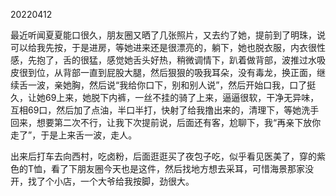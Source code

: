 20220412

最近听闻夏夏能口很久，朋友圈又晒了几张照片，又去约了她，提前到了明珠，说可以给我先按，于是进房，等她进来还是很漂亮的，躺下，她也脱衣服，内衣很性感，先抱了，舌的很猛，感觉她舌头好热，稍微调情下，趴着做背部，波推过水吸皮很到位，从背部一直到屁股大腿，然后狠狠的吸我耳朵，没有毒龙，换正面，继续舌一波，亲她胸，然后说“我给你口下，别和别人说”，然后开始口我，口了挺久，让她69上来，她脱下内裤，一丝不挂的骑了上来，逼逼很软，干净无异味，互相69口，然后加了点油，半口半打，快射了给我撸出来的，清理下，等她洗手回来，想要第二次不行，让我下次提前说，后面还有客，尬聊下，我“再亲下放你走了”，于是上来舌一波，走人。

出来后打车去向西村，吃卤粉，后面逛逛买了夜包子吃，似乎看见医美了，穿的紫色的T恤，看了下朋友圈今天也是这件，然后找地方想去采耳，可惜海景那家没开，找了个小店，一个大爷给我按脚，劲很大。

